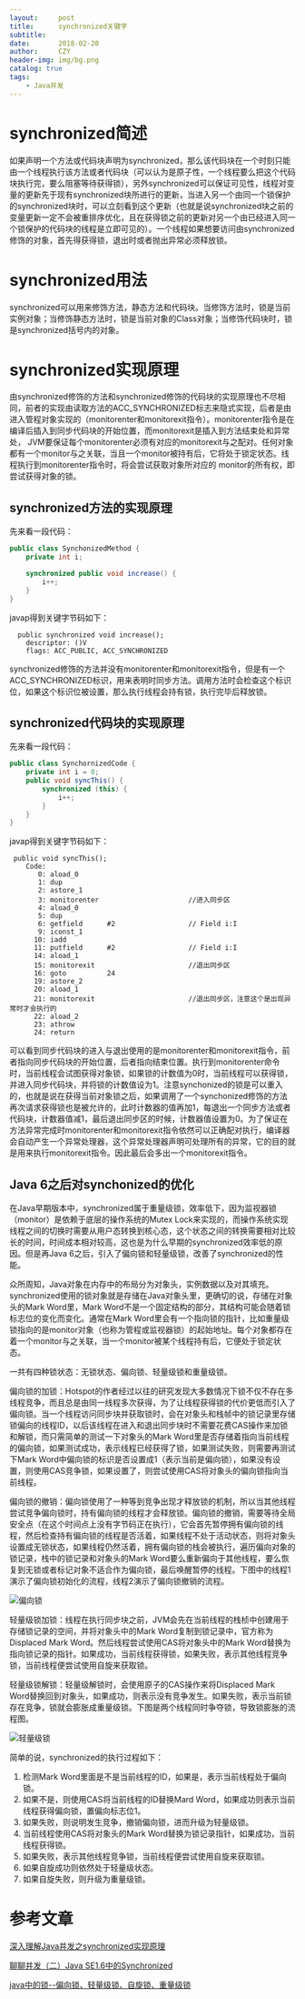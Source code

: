 ```yaml
---
layout:     post
title:      synchronized关键字
subtitle:   
date:       2018-02-20
author:     CZY
header-img: img/bg.png
catalog: true
tags:
    - Java并发
---
```


# synchronized简述

如果声明一个方法或代码块声明为synchronized，那么该代码块在一个时刻只能由一个线程执行该方法或者代码块（可以认为是原子性，一个线程要么把这个代码块执行完，要么阻塞等待获得锁），另外synchronized可以保证可见性，线程对变量的更新先于现有synchronized块所进行的更新，当进入另一个由同一个锁保护的synchronized块时，可以立刻看到这个更新（也就是说synchronized块之前的变量更新一定不会被重排序优化，且在获得锁之前的更新对另一个由已经进入同一个锁保护的代码块的线程是立即可见的）。一个线程如果想要访问由synchronized修饰的对象，首先得获得锁，退出时或者抛出异常必须释放锁。

# synchronized用法

synchronized可以用来修饰方法，静态方法和代码块。当修饰方法时，锁是当前实例对象；当修饰静态方法时，锁是当前对象的Class对象；当修饰代码块时，锁是synchronized括号内的对象。

# synchronized实现原理

由synchronized修饰的方法和synchronized修饰的代码块的实现原理也不尽相同，前者的实现由读取方法的ACC_SYNCHRONIZED标志来隐式实现，后者是由进入管程对象实现的（monitorenter和monitorexit指令）。monitorenter指令是在编译后插入到同步代码块的开始位置，而monitorexit是插入到方法结束处和异常处， JVM要保证每个monitorenter必须有对应的monitorexit与之配对。任何对象都有一个monitor与之关联，当且一个monitor被持有后，它将处于锁定状态。线程执行到monitorenter指令时，将会尝试获取对象所对应的 monitor的所有权，即尝试获得对象的锁。

## synchronized方法的实现原理

先来看一段代码：

```java
public class SynchonizedMethod {
    private int i;

    synchronized public void increase() {
        i++;
    }
}
```

javap得到关键字节码如下：

```
  public synchronized void increase();
    descriptor: ()V
    flags: ACC_PUBLIC, ACC_SYNCHRONIZED
```

synchronized修饰的方法并没有monitorenter和monitorexit指令，但是有一个ACC_SYNCHRONIZED标识，用来表明时同步方法。调用方法时会检查这个标识位，如果这个标识位被设置，那么执行线程会持有锁，执行完毕后释放锁。

## synchronized代码块的实现原理

先来看一段代码：

```java
public class SynchornizedCode {
    private int i = 0;
    public void syncThis() {
        synchronized (this) {
            i++;
        }
    }
}
```

javap得到关键字节码如下：

```
 public void syncThis();
    Code:
       0: aload_0
       1: dup
       2: astore_1
       3: monitorenter						//进入同步区
       4: aload_0
       5: dup
       6: getfield      #2                  // Field i:I
       9: iconst_1
      10: iadd
      11: putfield      #2                  // Field i:I
      14: aload_1
      15: monitorexit						//退出同步区
      16: goto          24
      19: astore_2
      20: aload_1
      21: monitorexit						//退出同步区，注意这个是出现异常时才会执行的
      22: aload_2
      23: athrow
      24: return
```

可以看到同步代码块的进入与退出使用的是monitorenter和monitorexit指令，前者指向同步代码块的开始位置，后者指向结束位置。执行到monitorenter命令时，当前线程会试图获得对象锁，如果锁的计数值为0时，当前线程可以获得锁，并进入同步代码块，并将锁的计数值设为1。注意synchonized的锁是可以重入的，也就是说在获得当前对象锁之后，如果调用了一个synchonized修饰的方法再次请求获得锁也是被允许的，此时计数器的值再加1，每退出一个同步方法或者代码块，计数器值减1，最后退出同步区的时候，计数器值设置为0。为了保证在方法异常完成时monitorenter和monitorexit指令依然可以正确配对执行，编译器会自动产生一个异常处理器，这个异常处理器声明可处理所有的异常，它的目的就是用来执行monitorexit指令。因此最后会多出一个monitorexit指令。

## Java 6之后对synchonized的优化

在Java早期版本中，synchronized属于重量级锁，效率低下，因为监视器锁（monitor）是依赖于底层的操作系统的Mutex Lock来实现的，而操作系统实现线程之间的切换时需要从用户态转换到核心态，这个状态之间的转换需要相对比较长的时间，时间成本相对较高，这也是为什么早期的synchronized效率低的原因。但是再Java 6之后，引入了偏向锁和轻量级锁，改善了synchronized的性能。

众所周知，Java对象在内存中的布局分为对象头，实例数据以及对其填充。synchronized使用的锁对象就是存储在Java对象头里，更确切的说，存储在对象头的Mark Word里，Mark Word不是一个固定结构的部分，其结构可能会随着锁标志位的变化而变化。通常在Mark Word里会有一个指向锁的指针，比如重量级锁指向的是monitor对象（也称为管程或监视器锁）的起始地址。每个对象都存在着一个monitor与之关联，当一个monitor被某个线程持有后，它便处于锁定状态。

一共有四种锁状态：无锁状态、偏向锁、轻量级锁和重量级锁。

偏向锁的加锁：Hotspot的作者经过以往的研究发现大多数情况下锁不仅不存在多线程竞争，而且总是由同一线程多次获得，为了让线程获得锁的代价更低而引入了偏向锁。当一个线程访问同步块并获取锁时，会在对象头和栈帧中的锁记录里存储锁偏向的线程ID，以后该线程在进入和退出同步块时不需要花费CAS操作来加锁和解锁，而只需简单的测试一下对象头的Mark Word里是否存储着指向当前线程的偏向锁，如果测试成功，表示线程已经获得了锁，如果测试失败，则需要再测试下Mark Word中偏向锁的标识是否设置成1（表示当前是偏向锁），如果没有设置，则使用CAS竞争锁，如果设置了，则尝试使用CAS将对象头的偏向锁指向当前线程。

偏向锁的撤销：偏向锁使用了一种等到竞争出现才释放锁的机制，所以当其他线程尝试竞争偏向锁时，持有偏向锁的线程才会释放锁。偏向锁的撤销，需要等待全局安全点（在这个时间点上没有字节码正在执行），它会首先暂停拥有偏向锁的线程，然后检查持有偏向锁的线程是否活着，如果线程不处于活动状态，则将对象头设置成无锁状态，如果线程仍然活着，拥有偏向锁的栈会被执行，遍历偏向对象的锁记录，栈中的锁记录和对象头的Mark Word要么重新偏向于其他线程，要么恢复到无锁或者标记对象不适合作为偏向锁，最后唤醒暂停的线程。下图中的线程1演示了偏向锁初始化的流程，线程2演示了偏向锁撤销的流程。

![偏向锁](http://ifeve.com/wp-content/uploads/2012/10/%E5%81%8F%E5%90%91%E9%94%81%E7%9A%84%E6%92%A4%E9%94%80.png)

轻量级锁加锁：线程在执行同步块之前，JVM会先在当前线程的栈桢中创建用于存储锁记录的空间，并将对象头中的Mark Word复制到锁记录中，官方称为Displaced Mark Word。然后线程尝试使用CAS将对象头中的Mark Word替换为指向锁记录的指针。如果成功，当前线程获得锁，如果失败，表示其他线程竞争锁，当前线程便尝试使用自旋来获取锁。

轻量级锁解锁：轻量级解锁时，会使用原子的CAS操作来将Displaced Mark Word替换回到对象头，如果成功，则表示没有竞争发生。如果失败，表示当前锁存在竞争，锁就会膨胀成重量级锁。下图是两个线程同时争夺锁，导致锁膨胀的流程图。

![轻量级锁](http://ifeve.com/wp-content/uploads/2012/10/%E8%BD%BB%E9%87%8F%E7%BA%A7%E9%94%81.png)

简单的说，synchronized的执行过程如下：

1. 检测Mark Word里面是不是当前线程的ID，如果是，表示当前线程处于偏向锁。
2. 如果不是，则使用CAS将当前线程的ID替换Mard Word，如果成功则表示当前线程获得偏向锁，置偏向标志位1。
3. 如果失败，则说明发生竞争，撤销偏向锁，进而升级为轻量级锁。
4. 当前线程使用CAS将对象头的Mark Word替换为锁记录指针，如果成功，当前线程获得锁。
5. 如果失败，表示其他线程竞争锁，当前线程便尝试使用自旋来获取锁。
6. 如果自旋成功则依然处于轻量级状态。
7. 如果自旋失败，则升级为重量级锁。

# 参考文章

[深入理解Java并发之synchronized实现原理](http://blog.csdn.net/javazejian/article/details/72828483#synchronized%E7%9A%84%E4%B8%89%E7%A7%8D%E5%BA%94%E7%94%A8%E6%96%B9%E5%BC%8F)

[聊聊并发（二）Java SE1.6中的Synchronized](http://ifeve.com/java-synchronized/)

[java中的锁--偏向锁、轻量级锁、自旋锁、重量级锁](http://blog.csdn.net/zqz_zqz/article/details/70233767)

